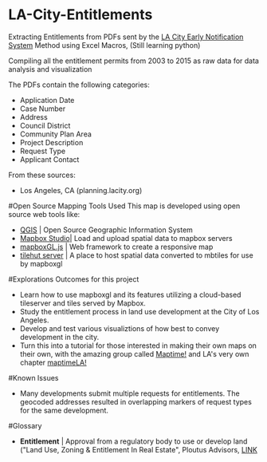 # LA-City-Entitlements
Extracting Entitlements from PDFs sent by the [LA City Early Notification System](http://parc3.lacity.org/ens/)
Method using Excel Macros, (Still learning python)

Compiling all the entitlement permits from 2003 to 2015 as raw data for data analysis and visualization

The PDFs contain the following categories:

  * Application Date
  * Case Number
  * Address
  * Council District
  * Community Plan Area
  * Project Description
  * Request Type
  * Applicant Contact

From these sources:

  * Los Angeles, CA (planning.lacity.org)

#Open Source Mapping Tools Used
This map is developed using open source web tools like:

 * [QGIS](www.qgis.org) | Open Source Geographic Information System
 * [Mapbox Studio](https://www.mapbox.com/)| Load and upload spatial data to mapbox servers
 * [mapboxGL.js](https://www.mapbox.com/blog/mapbox-gl/) | Web framework to create a responsive map
 * [tilehut server](https://github.com/b-g/tilehut) | A place to host spatial data converted to mbtiles for use by mapboxgl
 
#Explorations
Outcomes for this project 
* Learn how to use mapboxgl and its features utilizing a cloud-based tileserver and tiles served by Mapbox. 
* Study the entitlement process in land use development at the City of Los Angeles.
* Develop and test various visualiztions of how best to convey development in the city.
* Turn this into a tutorial for those interested in making their own maps on their own, with the amazing group called [Maptime!](wwww.maptime.io) and LA's very own chapter [maptimeLA!](https://twitter.com/MAPTIMELA)

#Known Issues
* Many developments submit multiple requests for entitlements. The geocoded addresses resulted in overlapping markers of request types for the same development.

#Glossary
*  **Entitlement** | Approval from a regulatory body to use or develop land ("Land Use, Zoning & Entitlement In Real Estate", Ploutus Advisors, [LINK](http://www.slideshare.net/adnantapia/land-use-zoning-entitlement-45244604)
